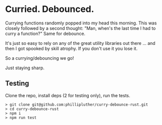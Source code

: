 # Curried. Debounced.

Currying functions randomly popped into my head this morning. This was closely followed by a second thought: "Man, when's the last time I had to curry a function?" Same for debounce.

It's just so easy to rely on any of the great utility libraries out there ... and then I got spooked by skill atrophy. If you don't use it you lose it.

So a currying/debouncing we go!

Just staying sharp.

## Testing

Clone the repo, install deps (2 for testing only), run the tests.

```
> git clone git@github.com:phillipluther/curry-debounce-rust.git
> cd curry-debounce-rust
> npm i
> npm run test
```
